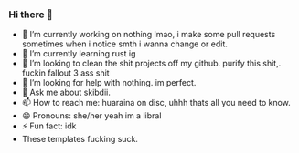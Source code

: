 ### Hi there 👋

- 🔭 I’m currently working on nothing lmao, i make some pull requests sometimes when i notice smth i wanna change or edit.
- 🌱 I’m currently learning rust ig
- 👯 I’m looking to clean the shit projects off my github. purify this shit,. fuckin fallout 3 ass shit
- 🤔 I’m looking for help with nothing. im perfect.
- 💬 Ask me about skibdii.
- 📫 How to reach me: huaraina on disc, uhhh thats all you need to know.
- 😄 Pronouns: she/her yeah im a libral
- ⚡ Fun fact: idk
- These templates fucking suck.

